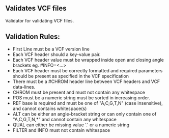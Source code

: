 ## Validates VCF files

Validator for validating VCF files.

## Validation Rules:
* First Line must be a VCF version line
* Each VCF header should a key-value pair.
* Each VCF header value must be wrapped inside open and closing angle brackets eg. #INFO=<...>
* Each VCF header must be correctly formatted and required parameters should be present as specified in the VCF specification
* There must be a #CHROM header line between VCF headers and VCF data-lines.  
* CHROM must be present and must not contain any whitespace
* POS must be a numeric string must be sorted in increasing order.
* REF base is required and must be one of "A,C,G,T,N" (case insensitive), and cannot contains whitespace(s)
* ALT can be either an angle-bracket string or can only contain one of "A,C,G,T,N,*" and cannot contain any whitespace
* QUAL can either be missing value '.' or a numeric string
* FILTER and INFO must not contain whitespace 
